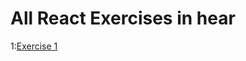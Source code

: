# All React Exercises in hear

1:[Exercise 1](https://github.com/Ibrahim-Abdirashid/React-Exercises/blob/master/src/README.md)